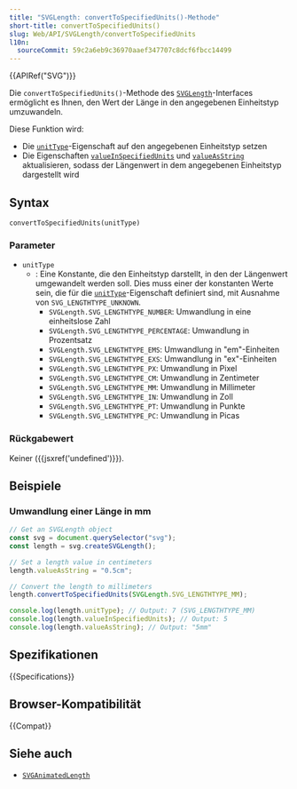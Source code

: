 ```yaml
---
title: "SVGLength: convertToSpecifiedUnits()-Methode"
short-title: convertToSpecifiedUnits()
slug: Web/API/SVGLength/convertToSpecifiedUnits
l10n:
  sourceCommit: 59c2a6eb9c36970aaef347707c8dcf6fbcc14499
---
```


{{APIRef("SVG")}}

Die `convertToSpecifiedUnits()`-Methode des [`SVGLength`](/de/docs/Web/API/SVGLength)-Interfaces ermöglicht es Ihnen, den Wert der Länge in den angegebenen Einheitstyp umzuwandeln.

Diese Funktion wird:

- Die [`unitType`](/de/docs/Web/API/SVGLength/unitType)-Eigenschaft auf den angegebenen Einheitstyp setzen
- Die Eigenschaften [`valueInSpecifiedUnits`](/de/docs/Web/API/SVGLength/valueInSpecifiedUnits) und [`valueAsString`](/de/docs/Web/API/SVGLength/valueAsString) aktualisieren, sodass der Längenwert in dem angegebenen Einheitstyp dargestellt wird

## Syntax

```js-nolint
convertToSpecifiedUnits(unitType)
```

### Parameter

- `unitType`
  - : Eine Konstante, die den Einheitstyp darstellt, in den der Längenwert umgewandelt werden soll. Dies muss einer der konstanten Werte sein, die für die [`unitType`](/de/docs/Web/API/SVGLength/unitType)-Eigenschaft definiert sind, mit Ausnahme von `SVG_LENGTHTYPE_UNKNOWN`.
    - `SVGLength.SVG_LENGTHTYPE_NUMBER`: Umwandlung in eine einheitslose Zahl
    - `SVGLength.SVG_LENGTHTYPE_PERCENTAGE`: Umwandlung in Prozentsatz
    - `SVGLength.SVG_LENGTHTYPE_EMS`: Umwandlung in "em"-Einheiten
    - `SVGLength.SVG_LENGTHTYPE_EXS`: Umwandlung in "ex"-Einheiten
    - `SVGLength.SVG_LENGTHTYPE_PX`: Umwandlung in Pixel
    - `SVGLength.SVG_LENGTHTYPE_CM`: Umwandlung in Zentimeter
    - `SVGLength.SVG_LENGTHTYPE_MM`: Umwandlung in Millimeter
    - `SVGLength.SVG_LENGTHTYPE_IN`: Umwandlung in Zoll
    - `SVGLength.SVG_LENGTHTYPE_PT`: Umwandlung in Punkte
    - `SVGLength.SVG_LENGTHTYPE_PC`: Umwandlung in Picas

### Rückgabewert

Keiner ({{jsxref('undefined')}}).

## Beispiele

### Umwandlung einer Länge in mm

```js
// Get an SVGLength object
const svg = document.querySelector("svg");
const length = svg.createSVGLength();

// Set a length value in centimeters
length.valueAsString = "0.5cm";

// Convert the length to millimeters
length.convertToSpecifiedUnits(SVGLength.SVG_LENGTHTYPE_MM);

console.log(length.unitType); // Output: 7 (SVG_LENGTHTYPE_MM)
console.log(length.valueInSpecifiedUnits); // Output: 5
console.log(length.valueAsString); // Output: "5mm"
```

## Spezifikationen

{{Specifications}}

## Browser-Kompatibilität

{{Compat}}

## Siehe auch

- [`SVGAnimatedLength`](/de/docs/Web/API/SVGAnimatedLength)
